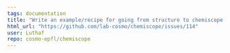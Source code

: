 ```yaml
---
tags: documentation
title: "Write an example/recipe for going from structure to chemiscope input"
html_url: "https://github.com/lab-cosmo/chemiscope/issues/114"
user: Luthaf
repo: cosmo-epfl/chemiscope
---
```



